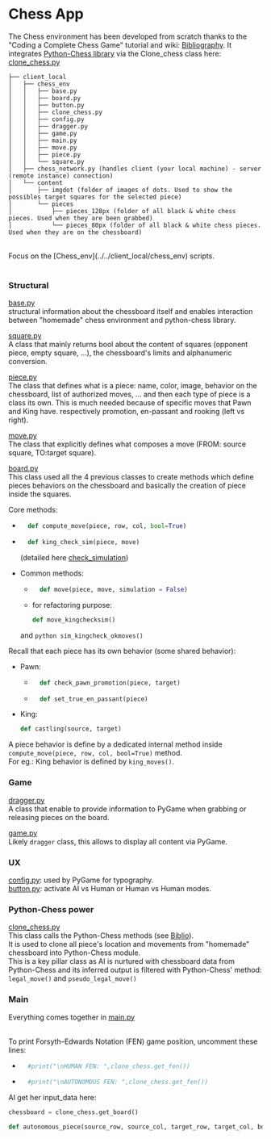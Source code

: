 # Chess App

The Chess environment has been developed from scratch thanks to the "Coding a Complete Chess Game" tutorial and wiki: [Bibliography](../Biblio.md).
It integrates [Python-Chess library](https://python-chess.readthedocs.io/en) via the Clone_chess class here: [clone_chess.py](../../client_local/chess_env/clone_chess.py)

```text
├── client_local
│   ├── chess_env
│   │   ├── base.py
│   │   ├── board.py
│   │   ├── button.py
│   │   ├── clone_chess.py
│   │   ├── config.py
│   │   ├── dragger.py
│   │   ├── game.py
│   │   ├── main.py
│   │   ├── move.py
│   │   ├── piece.py
│   │   └── square.py
│   ├── chess_network.py (handles client (your local machine) - server (remote instance) connection)
│   └── content
│       ├── imgdot (folder of images of dots. Used to show the possibles target squares for the selected piece)
│       └── pieces
│           ├── pieces_128px (folder of all black & white chess pieces. Used when they are been grabbed)
│           └── pieces_80px (folder of all black & white chess pieces. Used when they are on the chessboard)

```
<br>
Focus on the [Chess_env](../../client_local/chess_env) scripts.<br>
<br>

### Structural<br>

[base.py](../../client_local/chess_env/base.py)<br>
structural information about the chessboard itself and enables interaction between "homemade" chess environment and python-chess library.<br>

[square.py](../../client_local/chess_env/square.py)<br>
A class that mainly returns bool about the content of squares (opponent piece, empty square, ...), the chessboard's limits and alphanumeric conversion.<br>

[piece.py](../../client_local/chess_env/piece.py)<br>
The class that defines what is a piece: name, color, image, behavior on the chessboard, list of authorized moves, ... and then each type of piece is a class its own. This is much needed because of specific moves that Pawn and King have. respectively promotion, en-passant and rooking (left vs right).

[move.py](../../client_local/chess_env/move.py)<br>
The class that explicitly defines what composes a move (FROM: source square, TO:target square).

[board.py](../../client_local/chess_env/board.py)<br>
This class used all the 4 previous classes to create methods which define pieces behaviors on the chessboard and basically the creation of piece inside the squares.<br>

Core methods:
- ```python
    def compute_move(piece, row, col, bool=True)
    ```
- ```python
    def king_check_sim(piece, move)
    ```
    (detailed here [check_simulation](Chess_app.md))

- Common methods:
    - ```python
        def move(piece, move, simulation = False)
        ```
    - for refactoring purpose:
        ```python
        def move_kingchecksim()
        ```
    and
        ```python
            sim_kingcheck_okmoves()
        ```

Recall that each piece has its own behavior (some shared behavior):

- Pawn:
    - ```python
        def check_pawn_promotion(piece, target)
        ```
    - ```python
        def set_true_en_passant(piece)
        ```
- King:
    ```python
    def castling(source, target)
    ```

A piece behavior is define by a dedicated internal method inside ```compute_move(piece, row, col, bool=True)``` method.<br>
For eg.: King behavior is defined by ```king_moves()```.

### Game

[dragger.py](../../client_local/chess_env/dragger.py)<br>
A class that enable to provide information to PyGame when grabbing or releasing pieces on the board.

[game.py](../../client_local/chess_env/game.py)<br>
Likely ````dragger```` class, this allows to display all content via PyGame.

### UX<br>
[config.py](../../client_local/chess_env/config.py): used by PyGame for typography.<br>
[button.py](../../client_local/chess_env/button.py): activate AI vs Human or Human vs Human modes.<br>

### Python-Chess power
[clone_chess.py](../../client_local/chess_env/clone_chess.py)<br>
This class calls the Python-Chess methods (see [Biblio](../Biblio.md)).<br>
It is used to clone all piece's location and movements from "homemade" chessboard into Python-Chess module.<br>
This is a key pillar class as AI is nurtured with chessboard data from Python-Chess and its inferred output is filtered with Python-Chess' method: ```legal_move()``` and ```pseudo_legal_move()```

### Main
Everything comes together in [main.py](../../client_local/chess_env/main.py)<br>
<br>

To print Forsyth–Edwards Notation (FEN) game position, uncomment these lines: 
- ```python
    #print("\nHUMAN FEN: ",clone_chess.get_fen())
    ```
- ```python
    #print("\nAUTONOMOUS FEN: ",clone_chess.get_fen())
    ```

AI get her input_data here:

```python
chessboard = clone_chess.get_board()
```

```python
def autonomous_piece(source_row, source_col, target_row, target_col, board, game, clone_chess, surface)
```


